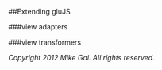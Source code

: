 ##Extending gluJS


###view adapters


###view transformers

*Copyright 2012 Mike Gai. All rights reserved.*